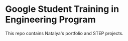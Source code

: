 # Google Student Training in Engineering Program

This repo contains Natalya's portfolio and STEP projects.
